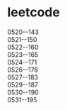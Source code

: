 # leetcode
0520--143  
0521--150  
0522--160  
0523--165  
0524--171  
0526--178  
0527--183  
0529--187  
0530--190  
0531--195  
